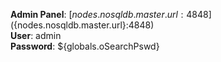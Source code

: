 **Admin Panel**: [${nodes.nosqldb.master.url}:4848](${nodes.nosqldb.master.url}:4848)  
**User**: admin  
**Password**: ${globals.oSearchPswd}
